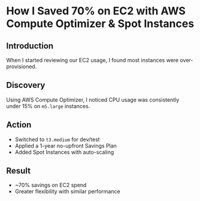 # How I Saved 70% on EC2 with AWS Compute Optimizer & Spot Instances

## Introduction
When I started reviewing our EC2 usage, I found most instances were over-provisioned.

## Discovery
Using AWS Compute Optimizer, I noticed CPU usage was consistently under 15% on `m5.large` instances.

## Action
- Switched to `t3.medium` for dev/test
- Applied a 1-year no-upfront Savings Plan
- Added Spot Instances with auto-scaling

## Result
- ~70% savings on EC2 spend
- Greater flexibility with similar performance

